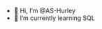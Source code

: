 - 👋 Hi, I’m @AS-Hurley
- 🌱 I’m currently learning SQL

<!---
AS-Hurley/AS-Hurley is a ✨ special ✨ repository because its `README.md` (this file) appears on your GitHub profile.
You can click the Preview link to take a look at your changes.
--->
